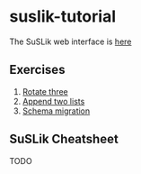 # suslik-tutorial

The SuSLik web interface is [here](http://comcom.csail.mit.edu/comcom/#SuSLik)

## Exercises

1. [Rotate three](exercises/1-rotate.sus)
2. [Append two lists](exercises/2-list-append.sus)
2. [Schema migration](exercises/3-sll-to-dll.sus)

## SuSLik Cheatsheet

TODO
